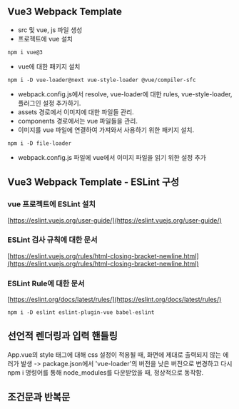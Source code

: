 ## Vue3 Webpack Template

- src 및 vue, js 파일 생성
- 프로젝트에 vue 설치

```terminal
npm i vue@3
```

- vue에 대한 패키지 설치
```terminal
npm i -D vue-loader@next vue-style-loader @vue/compiler-sfc
```

- webpack.config.js에서 resolve, vue-loader에 대한 rules, vue-style-loader, 플러그인 설정 추가하기.
- assets 경로에서 이미지에 대한 파일들 관리.
- components 경로에서는 vue 파일들을 관리.
- 이미지를 vue 파일에 연결하여 가져와서 사용하기 위한 패키지 설치.
```terminal
npm i -D file-loader
```
- webpack.config.js 파일에 vue에서 이미지 파일을 읽기 위한 설정 추가

## Vue3 Webpack Template - ESLint 구성

### vue 프로젝트에 ESLint 설치
[https://eslint.vuejs.org/user-guide/](https://eslint.vuejs.org/user-guide/)

### ESLint 검사 규칙에 대한 문서
[https://eslint.vuejs.org/rules/html-closing-bracket-newline.html](https://eslint.vuejs.org/rules/html-closing-bracket-newline.html)

### ESLint Rule에 대한 문서
[https://eslint.org/docs/latest/rules/](https://eslint.org/docs/latest/rules/)
```terminal
npm i -D eslint eslint-plugin-vue babel-eslint
```



## 선언적 렌더링과 입력 핸들링

App.vue의 style 태그에 대해 css 설정이 적용될 때, 화면에 제대로 출력되지 않는 에러가 발생 -> package.json에서 'vue-loader'의 버전을 낮은 버전으로 변경하고 다시 npm i 명령어를 통해 node_modules를 다운받았을 때, 정상적으로 동작함.

## 조건문과 반복문